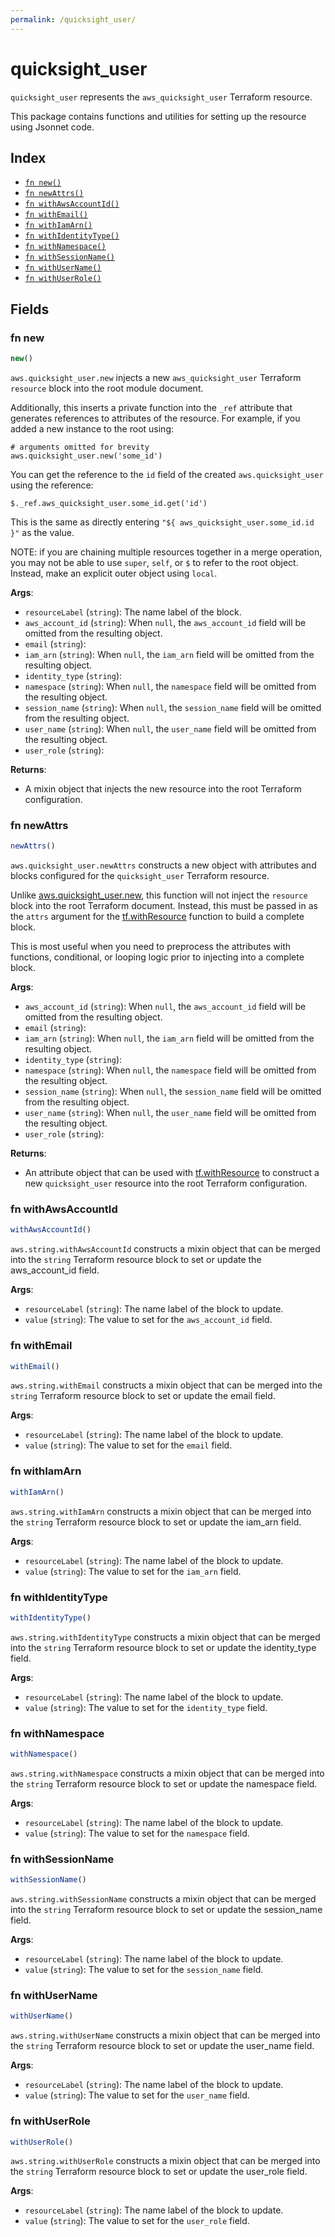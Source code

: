 ```yaml
---
permalink: /quicksight_user/
---
```


# quicksight_user

`quicksight_user` represents the `aws_quicksight_user` Terraform resource.



This package contains functions and utilities for setting up the resource using Jsonnet code.


## Index

* [`fn new()`](#fn-new)
* [`fn newAttrs()`](#fn-newattrs)
* [`fn withAwsAccountId()`](#fn-withawsaccountid)
* [`fn withEmail()`](#fn-withemail)
* [`fn withIamArn()`](#fn-withiamarn)
* [`fn withIdentityType()`](#fn-withidentitytype)
* [`fn withNamespace()`](#fn-withnamespace)
* [`fn withSessionName()`](#fn-withsessionname)
* [`fn withUserName()`](#fn-withusername)
* [`fn withUserRole()`](#fn-withuserrole)

## Fields

### fn new

```ts
new()
```


`aws.quicksight_user.new` injects a new `aws_quicksight_user` Terraform `resource`
block into the root module document.

Additionally, this inserts a private function into the `_ref` attribute that generates references to attributes of the
resource. For example, if you added a new instance to the root using:

    # arguments omitted for brevity
    aws.quicksight_user.new('some_id')

You can get the reference to the `id` field of the created `aws.quicksight_user` using the reference:

    $._ref.aws_quicksight_user.some_id.get('id')

This is the same as directly entering `"${ aws_quicksight_user.some_id.id }"` as the value.

NOTE: if you are chaining multiple resources together in a merge operation, you may not be able to use `super`, `self`,
or `$` to refer to the root object. Instead, make an explicit outer object using `local`.

**Args**:
  - `resourceLabel` (`string`): The name label of the block.
  - `aws_account_id` (`string`):  When `null`, the `aws_account_id` field will be omitted from the resulting object.
  - `email` (`string`): 
  - `iam_arn` (`string`):  When `null`, the `iam_arn` field will be omitted from the resulting object.
  - `identity_type` (`string`): 
  - `namespace` (`string`):  When `null`, the `namespace` field will be omitted from the resulting object.
  - `session_name` (`string`):  When `null`, the `session_name` field will be omitted from the resulting object.
  - `user_name` (`string`):  When `null`, the `user_name` field will be omitted from the resulting object.
  - `user_role` (`string`): 

**Returns**:
- A mixin object that injects the new resource into the root Terraform configuration.


### fn newAttrs

```ts
newAttrs()
```


`aws.quicksight_user.newAttrs` constructs a new object with attributes and blocks configured for the `quicksight_user`
Terraform resource.

Unlike [aws.quicksight_user.new](#fn-quicksight_usernew), this function will not inject the `resource`
block into the root Terraform document. Instead, this must be passed in as the `attrs` argument for the
[tf.withResource](https://github.com/tf-libsonnet/core/tree/main/docs#fn-withresource) function to build a complete block.

This is most useful when you need to preprocess the attributes with functions, conditional, or looping logic prior to
injecting into a complete block.

**Args**:
  - `aws_account_id` (`string`):  When `null`, the `aws_account_id` field will be omitted from the resulting object.
  - `email` (`string`): 
  - `iam_arn` (`string`):  When `null`, the `iam_arn` field will be omitted from the resulting object.
  - `identity_type` (`string`): 
  - `namespace` (`string`):  When `null`, the `namespace` field will be omitted from the resulting object.
  - `session_name` (`string`):  When `null`, the `session_name` field will be omitted from the resulting object.
  - `user_name` (`string`):  When `null`, the `user_name` field will be omitted from the resulting object.
  - `user_role` (`string`): 

**Returns**:
  - An attribute object that can be used with [tf.withResource](https://github.com/tf-libsonnet/core/tree/main/docs#fn-withresource) to construct a new `quicksight_user` resource into the root Terraform configuration.


### fn withAwsAccountId

```ts
withAwsAccountId()
```

`aws.string.withAwsAccountId` constructs a mixin object that can be merged into the `string`
Terraform resource block to set or update the aws_account_id field.



**Args**:
  - `resourceLabel` (`string`): The name label of the block to update.
  - `value` (`string`): The value to set for the `aws_account_id` field.


### fn withEmail

```ts
withEmail()
```

`aws.string.withEmail` constructs a mixin object that can be merged into the `string`
Terraform resource block to set or update the email field.



**Args**:
  - `resourceLabel` (`string`): The name label of the block to update.
  - `value` (`string`): The value to set for the `email` field.


### fn withIamArn

```ts
withIamArn()
```

`aws.string.withIamArn` constructs a mixin object that can be merged into the `string`
Terraform resource block to set or update the iam_arn field.



**Args**:
  - `resourceLabel` (`string`): The name label of the block to update.
  - `value` (`string`): The value to set for the `iam_arn` field.


### fn withIdentityType

```ts
withIdentityType()
```

`aws.string.withIdentityType` constructs a mixin object that can be merged into the `string`
Terraform resource block to set or update the identity_type field.



**Args**:
  - `resourceLabel` (`string`): The name label of the block to update.
  - `value` (`string`): The value to set for the `identity_type` field.


### fn withNamespace

```ts
withNamespace()
```

`aws.string.withNamespace` constructs a mixin object that can be merged into the `string`
Terraform resource block to set or update the namespace field.



**Args**:
  - `resourceLabel` (`string`): The name label of the block to update.
  - `value` (`string`): The value to set for the `namespace` field.


### fn withSessionName

```ts
withSessionName()
```

`aws.string.withSessionName` constructs a mixin object that can be merged into the `string`
Terraform resource block to set or update the session_name field.



**Args**:
  - `resourceLabel` (`string`): The name label of the block to update.
  - `value` (`string`): The value to set for the `session_name` field.


### fn withUserName

```ts
withUserName()
```

`aws.string.withUserName` constructs a mixin object that can be merged into the `string`
Terraform resource block to set or update the user_name field.



**Args**:
  - `resourceLabel` (`string`): The name label of the block to update.
  - `value` (`string`): The value to set for the `user_name` field.


### fn withUserRole

```ts
withUserRole()
```

`aws.string.withUserRole` constructs a mixin object that can be merged into the `string`
Terraform resource block to set or update the user_role field.



**Args**:
  - `resourceLabel` (`string`): The name label of the block to update.
  - `value` (`string`): The value to set for the `user_role` field.
